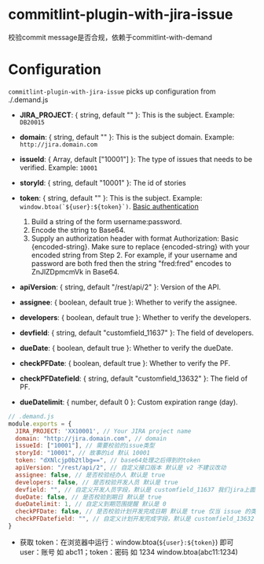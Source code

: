 <!--
 * @Author: wangjie59
 * @Date: 2021-04-28 13:08:09
 * @LastEditors: wangjie59
 * @LastEditTime: 2022-03-24 12:37:33
 * @Description: readme
 * @FilePath: /commitlint-plugin-with-jira-issue/README.md
-->

# commitlint-plugin-with-jira-issue

校验commit message是否合规，依赖于commitlint-with-demand

# Configuration

`commitlint-plugin-with-jira-issue` picks up configuration from ./.demand.js

- **JIRA_PROJECT**: { string, default "" }: This is the subject. Example: `DB20015`
- **domain**: { string, default "" }: This is the subject domain. Example: `http://jira.domain.com`
- **issueId**: { Array, default ["10001"] }: The type of issues that needs to be verified. Example: `10001`
- **storyId**: { string, default "10001" }: The id of stories
- **token**: { string, default "" }: This is the subject. Example: ``window.btoa(`${user}:${token}`)``. [Basic authentication](https://developer.atlassian.com/server/jira/platform/basic-authentication/)
  1. Build a string of the form username:password.
  2. Encode the string to Base64.
  3. Supply an authorization header with format Authorization: Basic {encoded-string}. Make sure to replace {encoded-string} with your encoded string from Step 2.
For example, if your username and password are both fred then the string "fred:fred" encodes to ZnJlZDpmcmVk in Base64.

- **apiVersion**: { string, default "/rest/api/2" }: Version of the API.
- **assignee**: { boolean, default true }: Whether to verify the assignee.
- **developers**: { boolean, default true }: Whether to verify the developers.
- **devfield**: { string, default "customfield_11637" }: The field of developers.
- **dueDate**: { boolean, default true }: Whether to verify the dueDate.
- **checkPFDate**: { boolean, default true }: Whether to verify the PF.
- **checkPFDatefield**: { string, default "customfield_13632" }: The field of PF.
- **dueDatelimit**: { number, default 0 }: Custom expiration range (day).

```JavaScript
// .demand.js
module.exports = {
  JIRA_PROJECT: 'XX10001', // Your JIRA project name
  domain: "http://jira.domain.com", // domain
  issueId: ["10001"], // 需要校验的issue类型
  storyId: "10001", // 故事的id 默认 10001
  token: "dXNlcjp0b2tlbg==", // base64处理之后得到的token
  apiVersion: "/rest/api/2", // 自定义接口版本 默认是 v2 不建议改动
  assignee: false, // 是否校验经办人 默认是 true
  developers: false, // 是否校验开发人员 默认是 true
  devfield: "", // 自定义开发人员字段，默认是 customfield_11637 我们jira上面是 customfield_11637
  dueDate: false, // 是否校验到期日 默认是 true
  dueDatelimit: 1, // 自定义到期范围提醒 默认是 0
  checkPFDate: false, // 是否校验计划开发完成日期 默认是 true 仅当 issue 的类型为 storyId 时才会校验
  checkPFDatefield: "", // 自定义计划开发完成字段，默认是 customfield_13632 我们jira上面是 customfield_13632
}
```

- 获取 token：在浏览器中运行：window.btoa(`${user}:${token}`) 即可 user：账号 如 abc11；token：密码 如 1234 window.btoa(abc11:1234)
